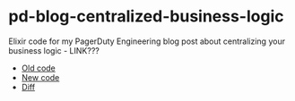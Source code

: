 # pd-blog-centralized-business-logic
Elixir code for my PagerDuty Engineering blog post about centralizing your business logic - LINK???

* [Old code](https://github.com/MichaelViveros/pd-blog-centralized-business-logic/tree/8b049da2bb3f6a3ddb6ec91690aebaffe587c9cc)
* [New code](https://github.com/MichaelViveros/pd-blog-centralized-business-logic/tree/8eb8e755eba56a005e10ccf04d1b859fed5a8590)
* [Diff](https://github.com/MichaelViveros/pd-blog-centralized-business-logic/compare/8b049da2bb3f6a3ddb6ec91690aebaffe587c9cc...8eb8e755eba56a005e10ccf04d1b859fed5a8590)
